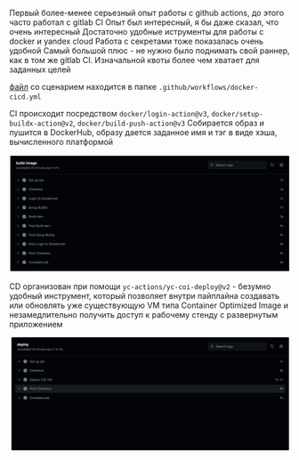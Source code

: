 Первый более-менее серьезный опыт работы с github actions, до этого часто работал с gitlab CI
Опыт был интересный, я бы даже сказал, что очень интересный
Достаточно удобные иструменты для работы с docker и yandex cloud 
Работа с секретами тоже показалась очень удобной
Самый большой плюс - не нужно было поднимать свой раннер, как в том же gitlab CI. Изначальной квоты более чем хватает для заданных целей 

[файл](../.github/workflows/docker-cicd.yml) со сценарием находится в папке `.github/workflows/docker-cicd.yml`

CI происходит посредством `docker/login-action@v3`, `docker/setup-buildx-action@v2`, `docker/build-push-action@v3`
Собирается образ и пушится в DockerHub, образу дается заданное имя и тэг в виде хэша, вычисленного платформой

![](../misc/CI_report.png)

CD организован при помощи `yc-actions/yc-coi-deploy@v2` - безумно удобный инструмент, который позволяет внутри пайплайна создавать или обновлять уже существующую VM типа Container Optimized Image и незамедлительно получить доступ к рабочему стенду с развернутым приложением

![](../misc/CD_report.png)